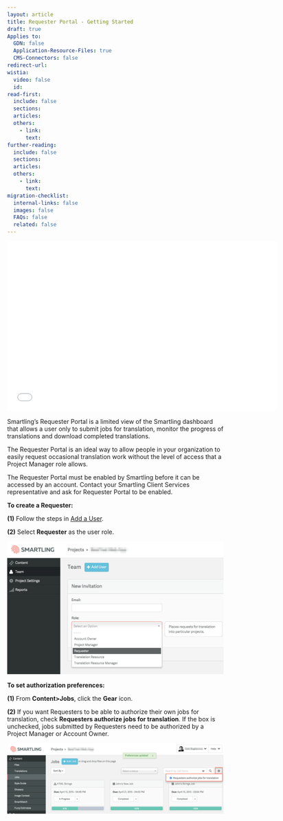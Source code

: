 ```yaml
---
layout: article
title: Requester Portal - Getting Started
draft: true
Applies to:
  GDN: false
  Application-Resource-Files: true
  CMS-Connectors: false
redirect-url:
wistia:
  video: false
  id:
read-first:
  include: false
  sections:
  articles:
  others:
    - link:
      text:
further-reading:
  include: false
  sections:
  articles:
  others:
    - link:
      text:
migration-checklist:
  internal-links: false
  images: false
  FAQs: false
  related: false
---
```



<iframe class="wistia_embed" src="//fast.wistia.net/embed/iframe/htxr7wcdar" name="wistia_embed" width="630" height="394" frameborder="0" scrolling="no" allowfullscreen=""></iframe>

Smartling’s Requester Portal is a limited view of the Smartling dashboard that allows a user only to submit jobs for translation, monitor the progress of translations and download completed translations.

The Requester Portal is an ideal way to allow people in your organization to easily request occasional translation work without the level of access that a Project Manager role allows.

The Requester Portal must be enabled by Smartling before it can be accessed by an account. Contact your Smartling Client Services representative and ask for Requester Portal to be enabled.

**To create a Requester:**

**(1)** Follow the steps in [Add a User](/hc/en-us/articles/201016167#Add).

**(2)** Select **Requester** as the user role.

![](/uploads/versions/requesterintro1---x----1778-1090x---.png)

**To set authorization preferences:**

**(1)** From **Content&gt;Jobs**, click the **Gear** icon.

**(2)** If you want Requesters to be able to authorize their own jobs for translation, check **Requesters authorize jobs for translation**. If the box is unchecked, jobs submitted by Requesters need to be authorized by a Project Manager or Account Owner.

![](/uploads/versions/requestrintro2---x----2450-800x---.png)
